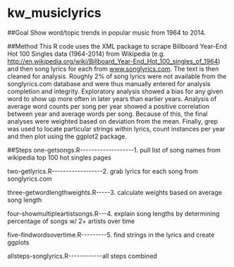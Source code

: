 kw_musiclyrics
==============

##Goal
Show word/topic trends in popular music from 1964 to 2014.

##Method
This R code uses the XML package to scrape Billboard Year-End Hot 100 Singles data (1964-2014) from Wikipedia (e.g. http://en.wikipedia.org/wiki/Billboard_Year-End_Hot_100_singles_of_1964)
and then song lyrics for each from www.songlyrics.com. The text is then cleaned for analysis. 
Roughly 2% of song lyrics were not available from the songlyrics.com database and were thus manually entered for analysis completion and integrity.
Exploratory analysis showed a bias for any given word to show up more often in later years than earlier years. 
Analysis of average word counts per song per year showed a positive correlation between year and average words per song. 
Because of this, the final analyses were weighted based on deviation from the mean. 
Finally, grep was used to locate particular strings within lyrics, count instances per year and then plot using the ggplot2 package.

##Steps
one-getsongs.R-------------------1. pull list of song names from wikipedia top 100 hot singles pages

two-getlyrics.R------------------2. grab lyrics for each song from songlyrics.com

three-getwordlengthweights.R-----3. calculate weights based on average song length

four-showmultipleartistsongs.R---4. explain song lengths by determining percentage of songs w/ 2+ artists over time

five-findwordsovertime.R---------5. find strings in the lyrics and create ggplots

allsteps-songlyrics.R------------all steps combined
